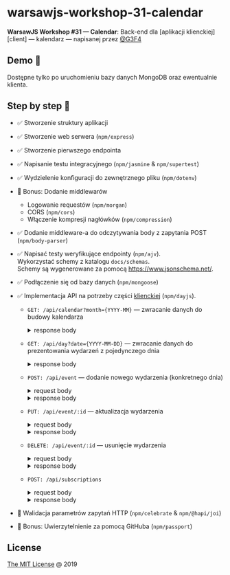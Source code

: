 # warsawjs-workshop-31-calendar

**WarsawJS Workshop #31 — Calendar**: Back-end dla [aplikacji klienckiej][client]
 — kalendarz — napisanej przez [@G3F4][kamil-grabek]

## Demo 🎉

Dostępne tylko po uruchomieniu bazy danych MongoDB oraz ewentualnie klienta.

## Step by step 👣

* :white_check_mark: Stworzenie struktury aplikacji
* :white_check_mark: Stworzenie web serwera (`npm/express`)
* :white_check_mark: Stworzenie pierwszego endpointa
* :white_check_mark: Napisanie testu integracyjnego (`npm/jasmine` & `npm/supertest`)
* :white_check_mark: Wydzielenie konfiguracji do zewnętrznego pliku (`npm/dotenv`)
* :star2: Bonus: Dodanie middlewarów
    + Logowanie requestów (`npm/morgan`)
    + CORS (`npm/cors`)
    + Włączenie kompresji nagłówków (`npm/compression`)
* :white_check_mark: Dodanie middleware-a do odczytywania body z zapytania POST (`npm/body-parser`)
* :white_check_mark: Napisać testy weryfikujące endpointy (`npm/ajv`).<br/>
    Wykorzystać schemy z katalogu `docs/schemas`.<br/>
    Schemy są wygenerowane za pomocą <https://www.jsonschema.net/>.
* :white_check_mark: Podłączenie się od bazy danych (`npm/mongoose`)
* :white_check_mark: Implementacja API na potrzeby części [klienckiej](https://github.com/G3F4/warsawjs-workshop-31-calendar-client) (`npm/dayjs`).

    + `GET: /api/calendar?month={YYYY-MM}` — zwracanie danych do budowy kalendarza

        <details><summary>response body</summary>

        ```js
        {
            data: [
                {
                    date: string(format=YYYY-MM-DD),
                    events: [
                        {
                            id: string(format=guid)
                            title: string
                        }
                    ]
                }
            ]
        }
        ```

        </details>

    + `GET: /api/day?date={YYYY-MM-DD}` — zwracanie danych do prezentowania
        wydarzeń z pojedynczego dnia

        <details><summary>response body</summary>

        ```js
        {
            data: [
                {
                    id: string(format=guid)
                    title: string
                    description: string
                    time: string(format=YYYY-MM-DDThh:mm)
                    notification: boolean
                }
            ]
        }
        ```

        </details>

    + `POST: /api/event` — dodanie nowego wydarzenia (konkretnego dnia)

        <details><summary>request body</summary>

        ```js
        {
            title: string
            description: string
            time: string(format=YYYY-MM-DDThh:mm)
            notification: boolean
        }
        ```

        </details>

        <details><summary>response body</summary>

        ```js
        {
            id: string
        }
        ```

        </details>

    + `PUT: /api/event/:id` — aktualizacja wydarzenia

        <details><summary>request body</summary>

        ```js
        {
            title: string
            description: string
            time: string(format=YYYY-MM-DDThh:mm)
            notification: boolean
        }
        ```

        </details>
        <details><summary>response body</summary>

        ```js
        {
            id: string
        }
        ```

        </details>

    + `DELETE: /api/event/:id` — usunięcie wydarzenia

        <details><summary>request body</summary>

        ```js
        {
            id: string
        }
        ```

        </details>
        <details><summary>response body</summary>

        ```js
        {
            id: string
        }
        ```

        </details>

    + `POST: /api/subscriptions`

        <details><summary>request body</summary>

        ```js
        {
            data: {
                endpoint: URL
                expirationTime: Date
                keys: {
                    p256dh: string
                    auth: string
                }
            }
        }
        ```

        </details>
        <details><summary>response body</summary>

        ```js
        {
            id: string
        }
        ```

        </details>

* :star2: Walidacja parametrów zapytań HTTP (`npm/celebrate` & `npm/@hapi/joi`)
* :star2: Bonus: Uwierzytelnienie za pomocą GitHuba (`npm/passport`)

## License

[The MIT License](http://piecioshka.mit-license.org) @ 2019

[app]: https://github.com/G3F4/warsawjs-workshop-31-calendar-client
[kamil-grabek]: https://github.com/G3F4/
